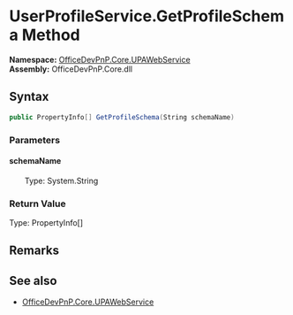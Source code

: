 # UserProfileService.GetProfileSchema Method  
  

**Namespace:** [OfficeDevPnP.Core.UPAWebService](OfficeDevPnP.Core.UPAWebService.md)  
**Assembly:** OfficeDevPnP.Core.dll  
## Syntax
```C#
public PropertyInfo[] GetProfileSchema(String schemaName)
```
### Parameters
#### schemaName  
&emsp;&emsp;Type: System.String  

### Return Value
Type: PropertyInfo[]  

## Remarks 

## See also
- [OfficeDevPnP.Core.UPAWebService](OfficeDevPnP.Core.UPAWebService.md)
